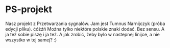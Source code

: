 ﻿# PS-projekt
Nasz projekt z Przetwarzania sygnalów.
Jam jest Tumnus Narnijczyk (próba edycji pliku).
ćóżźń
Można tylko niektóre polskie znaki dodać. Bez sensu.
A ja też sobie piszę i ja też.
A jak zrobić, żeby bylo w nastepnej linijce, a nie wszystko w tej samej?
:)
